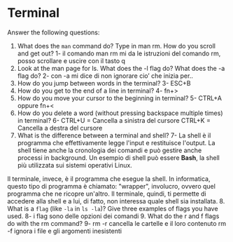 # Terminal

Answer the following questions:

1. What does the `man` command do? Type in man rm. How do you scroll and get out?
1- il comando man rm mi da le istruzioni del comando rm, posso scrollare e uscire con il tasto q 
2. Look at the man page for ls. What does the -l flag do? What does the -a flag do?
2- con -a mi dice di non ignorare cio’ che inizia per..
3. How do you jump between words in the terminal?
3- ESC+B
4. How do you get to the end of a line in terminal?
4- fn+>
5. How do you move your cursor to the beginning in terminal?
5- CTRL+A oppure fn+<
6. How do you delete a word (without pressing backspace multiple times) in terminal?
6- CTRL+U = Cancella  a sinistra del cursore
    CTRL+K = Cancella a destra del cursore
7. What is the difference between a terminal and shell?
7- La shell è il programma che effettivamente legge
l'input e restituisce l'output. La shell tiene anche la cronologia dei
comandi e può gestire anche processi in background. Un esempio di shell
può essere **Bash**, la shell più utilizzata sui sistemi operativi Linux.

Il terminale, invece, è il programma che esegue la shell. In informatica,
questo tipo di programma è chiamato: "wrapper", involucro, ovvero quel
programma che ne ricopre un'altro. Il terminale, quindi, ti permette di
accedere alla shell e a lui, di fatto, non interessa quale shell sia
installata.
8. What is a `flag` (like `-la` in `ls -la`)? Give three examples of flags you have used.
8- i flag sono delle opzioni dei comandi 
9. What do the r and f flags do with the rm command?
9- rm -r cancella le cartelle e il loro contenuto
    rm -f ignora i file e gli argomenti inesistenti

